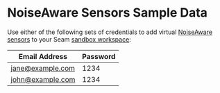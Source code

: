 # NoiseAware Sensors Sample Data

Use either of the following sets of credentials to add virtual [NoiseAware sensors](../noiseaware-sensors.md) to your Seam [sandbox workspace](../../core-concepts/workspaces/#sandbox-workspaces):

| Email Address    | Password |
| ---------------- | -------- |
| jane@example.com | 1234     |
| john@example.com | 1234     |
